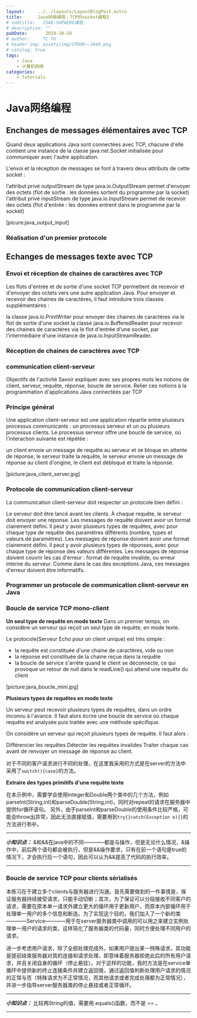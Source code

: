 ```yaml
---
layout:     ../../layouts/LayoutBlogPost.astro
title:      Java网络编程：TCP的socket编程2
# subtitle:   ISAE-SUPAERO课程
# description: ""
pubDate:       2019-10-29
# author:     TC YU
# header-img: assets/img/CPOOR——JAVA.png
# catalog: true
tags:
    - Java
    - 计算机网络
categories:
    - Tutorials
---
```


# Java网络编程

## Enchanges de messages élémentaires avec TCP

Quand deux applications Java sont connectées avec TCP, chacune d'elle contient une instance de la classe java.net.Socket initialisée pour communiquer avec l'autre application.

L'envoi et la réception de messages se font à travers deux attributs de cette socket :

l'attribut privé outputStream de type java.io.OutputStream permet d'envoyer des octets (flot de sortie : les données sortent du programme par la socket)
l'attribut privé inputStream de type java.io.InputStream permet de recevoir des octets (flot d'entrée : les données entrent dans le programme par la socket)

[picure:java_output_input]




### Réalisation d'un premier protocole



## Echanges de messages texte avec TCP

### Envoi et réception de chaines de caractères avec TCP

Les flots d'entrée et de sortie d'une socket TCP permettent de recevoir et d'envoyer des octets vers une autre application Java. Pour envoyer et recevoir des chaines de caractères, il faut introduire trois classes supplémentaires :

la classe java.io.PrintWriter pour envoyer des chaines de caractères via le flot de sortie d'une socket
la classe java.io.BufferedReader pour recevoir des chaines de caractères via le flot d'entrée d'une socket, par l'intermédiaire d'une instance de java.io.InputStreamReader.


### Réception de chaines de caractères avec TCP




### communication client-serveur

Objectifs de l'activité
Savoir expliquer avec ses propres mots les notions de client, serveur, requête, réponse, boucle de service.
Relier ces notions à la programmation d'applications Java connectées par TCP

### Principe général

Une application client-serveur est une application répartie entre plusieurs processus communicants : un processus serveur et un ou plusieurs processus clients. Le processus serveur offre une boucle de service, où l'interaction suivante est répétée :

un client envoie un message de requête au serveur et se bloque en attente de réponse,
le serveur traite la requête,
le serveur envoie un message de réponse au client d'origine,
le client est débloqué et traite la réponse.

[picture:java_client_server.jpg]


### Protocole de communication client-serveur
La communication client-serveur doit respecter un protocole bien défini :

Le serveur doit être lancé avant les clients.
À chaque requête, le serveur doit envoyer une réponse.
Les messages de requête doivent avoir un format clairement défini. Il peut y avoir plusieurs types de requêtes, avec pour chaque type de requête des paramètres différents (nombre, types et valeurs de paramètres).
Les messages de réponse doivent avoir une format clairement défini. Il peut y avoir plusieurs types de réponses, avec pour chaque type de réponse des valeurs différentes.
Les messages de réponse doivent couvrir les cas d'erreur : format de requête invalide, ou erreur interne du serveur. Comme dans le cas des exceptions Java, ces messages d'erreur doivent être informatifs.


### Programmer un protocole de communication client-serveur en Java



### Boucle de service TCP mono-client

**Un seul type de requête en mode texte**
Dans un premier temps, on considère un serveur qui reçoit un seul type de requête, en mode texte.

Le protocole(Serveur Echo pour un client unique) est très simple :  
* la requête est constituée d'une chaine de caractères, vide ou non
* la réponse est constituée de la chaine reçue dans la requête
* la boucle de service s'arrête quand le client se déconnecte, ce qui provoque un retour de null dans le readLine() qui attend une requête du client

[picture:java_boucle_mini.jpg]


**Plusieurs types de requêtes en mode texte**

Un serveur peut recevoir plusieurs types de requêtes, dans un ordre inconnu à l'avance. Il faut alors écrire une boucle de service où chaque requête est analysée puis traitée avec une méthode spécifique.

On considère un serveur qui reçoit plusieurs types de requête. Il faut alors :

Différencier les requêtes
Détecter les requêtes invalides
Traiter chaque cas avant de renvoyer un message de réponse au client.

对于不同的客户请求进行不同的处理，在这里我采用的方式是在server的方法中采用了`switch(){case}`的方法。



**Extraire des types primitifs d'une requête texte**

在本示例中，需要学会使用Integer和Double两个类中的几个方法，例如parseInt(String,int)和parseDouble(String,int)，同时对repeat的请求在服务器中提供for循环语句。
另外，由于parseInt和parseDouble的使用条件比较严格，可能会throw出异常，因此无法直接赋值，需要用到`try{}catch(Exception e){}`的方法进行弥补。

*********
***小知识点：***
&和&&在java中的不同————都是与操作，但是无论什么情况，&操作中，前后两个语句都会被执行，但是&&操作要求，只有在前一个语句是true的情况下，才会执行后一个语句，因此可以认为&&提高了代码的执行效率。
*********

### Boucle de service TCP pour clients sérialisés

本练习在于建立多个clients与服务器进行沟通。首先需要做到的一件事情是，保证服务器持续接受请求，只能手动切断；其次，为了保证可以分段接收不同客户的请求，需要在原本单一请求外建立更大的循环用于更新用户，而原本内部循环用于处理单一用户的多个信息和断连。为了实现这个目的，我们加入了一个新的类————Service————用于在server服务器类中调用的可以用之来建立实例处理单一用户的请求的类，这样简化了服务器类的代码量，同时方便处理不同用户的请求。

进一步考虑用户请求，除了全部处理完成外，如果用户提出某一特殊请求，其功能是提前结束服务器对其的连接和请求处理，即意味着服务器拒绝此后的所有用户请求，并且关闭自身的循环（停止悬挂）。对于这样的功能，我的方法是在service单循环中提供新的终止连接条件并建立返回值，通过返回值判断处理用户请求的情况的正常与否（特殊请求为不正常情况，而其他请求或者完成处理都为正常情况），并进一步指导server服务器类的停止悬挂或者正常循环。

*********
***小知识点：***
比较两String的值，需要用.equals()函数，而不是 == 。
*********




